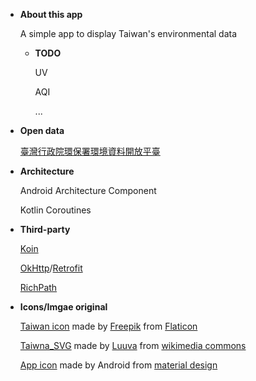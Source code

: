 * **About this app**

  A simple app to display Taiwan's environmental data
  
  * **TODO**
  
    UV
  
    AQI
  
    ...

* **Open data**

  [臺灣行政院環保署環境資料開放平臺](https://data.epa.gov.tw/)

* **Architecture**

  Android Architecture Component
  
  Kotlin Coroutines

* **Third-party**
  
  [Koin](https://github.com/InsertKoinIO/koin)
  
  [OkHttp](https://square.github.io/okhttp/)/[Retrofit](https://square.github.io/retrofit/)

  [RichPath](https://github.com/tarek360/RichPath)
 
 
* **Icons/Imgae original**
  
  [Taiwan icon](https://www.flaticon.com/free-icon/taiwan_24170) made by [Freepik](https://www.flaticon.com/authors/freepik) from [Flaticon](https://www.flaticon.com)
  
  [Taiwna_SVG](https://upload.wikimedia.org/wikipedia/commons/0/06/Taiwan_ROC_political_division_map.svg) made by [Luuva](https://commons.wikimedia.org/wiki/User:A-l%C3%BA-mih) from [wikimedia commons](https://commons.wikimedia.org/wiki/File:Taiwan_ROC_political_division_map.svg)

  [App icon](https://material.io/resources/icons/?style=baseline) made by Android from [material design](https://material.io/resources/icons/)
